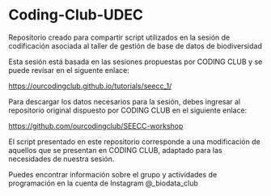 # Coding-Club-UDEC
Repositorio creado para compartir script utilizados en la sesión de codificación asociada al taller de gestión de base de datos de biodiversidad

Esta sesión está basada en las sesiones propuestas por CODING CLUB y se puede revisar en el siguente enlace:

https://ourcodingclub.github.io/tutorials/seecc_1/

Para descargar los datos necesarios para la sesión, debes ingresar al repositorio original dispuesto por CODING CLUB en el siguiente enlace:

https://github.com/ourcodingclub/SEECC-workshop

El script presentado en este repositorio corresponde a una modificación de aquellos que se presentan en CODING CLUB, adaptado para las necesidades de nuestra sesión.

Puedes encontrar información sobre el grupo y actividades de programación en la cuenta de Instagram @_biodata_club
